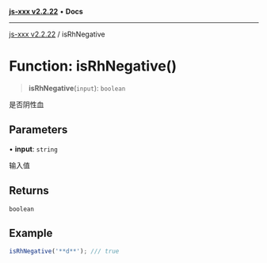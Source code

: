 [**js-xxx v2.2.22**](../README.md) • **Docs**

***

[js-xxx v2.2.22](../README.md) / isRhNegative

# Function: isRhNegative()

> **isRhNegative**(`input`): `boolean`

是否阴性血

## Parameters

• **input**: `string`

输入值

## Returns

`boolean`

## Example

```ts
isRhNegative('**d**'); /// true
```
